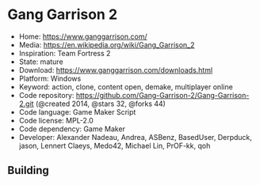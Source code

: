 # Gang Garrison 2

- Home: https://www.ganggarrison.com/
- Media: https://en.wikipedia.org/wiki/Gang_Garrison_2
- Inspiration: Team Fortress 2
- State: mature
- Download: https://www.ganggarrison.com/downloads.html
- Platform: Windows
- Keyword: action, clone, content open, demake, multiplayer online
- Code repository: https://github.com/Gang-Garrison-2/Gang-Garrison-2.git (@created 2014, @stars 32, @forks 44)
- Code language: Game Maker Script
- Code license: MPL-2.0
- Code dependency: Game Maker
- Developer: Alexander Nadeau, Andrea, ASBenz, BasedUser, Derpduck, jason, Lennert Claeys, Medo42, Michael Lin, PrOF-kk, qoh

## Building
